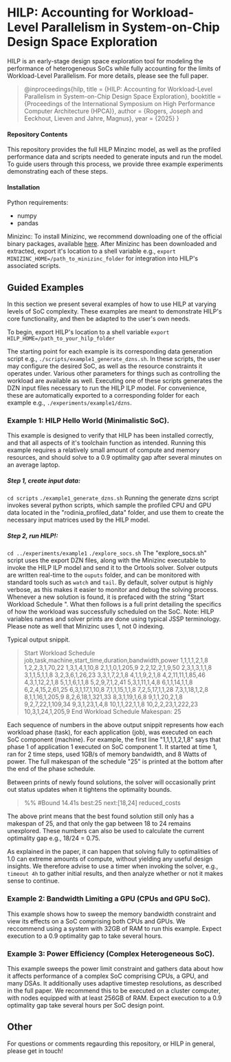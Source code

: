 # HILP: Accounting for Workload-Level Parallelism in System-on-Chip Design Space Exploration

HILP is an early-stage design space exploration tool for modeling the performance of heterogeneous SoCs while fully accounting for the limits of Workload-Level Parallelism. For more details, please see the full paper.

>@inproceedings{hilp,
  title        = {HILP: Accounting for Workload-Level Parallelism in System-on-Chip Design Space Exploration},
  booktitle    = {Proceedings of the International Symposium on High Performance Computer Architecture (HPCA)},
  author       = {Rogers, Joseph and Eeckhout, Lieven and Jahre, Magnus},
  year         = {2025}
  }

#### Repository Contents
This repository provides the full HILP Minzinc model, as well as the profiled performance data and scripts needed to generate inputs and run the model. To guide users through this process, we provide three example experiments demonstrating each of these steps.

#### Installation
Python requirements:
* numpy
* pandas

Minizinc: To install Minizinc, we recommend downloading one of the official binary packages, available [here](https://www.minizinc.org/downloads/). After Minizinc has been downloaded and extracted, export it's location to a shell variable e.g., `export MINIZINC_HOME=/path_to_minizinc_folder` for integration into HILP's associated scripts.

## Guided Examples
In this section we present several examples of how to use HILP at varying levels of SoC complexity. These examples are meant to demonstrate HILP's core functionality, and then be adapted to the user's own needs.

To begin, export HILP's location to a shell variable
`export HILP_HOME=/path_to_your_hilp_folder`

The starting point for each example is its corresponding data generation script e.g., `./scripts/example1_generate_dzns.sh`. In these scripts, the user may configure the desired SoC, as well as the resource constraints it operates under. Various other parameters for things such as controlling the workload are available as well. Executing one of these scripts generates the DZN input files necessary to run the HILP ILP model. For convenience, these are automatically exported to a corresponding folder for each example e.g., `./experiments/example1/dzns`. 

### Example 1: HILP Hello World (Minimalistic SoC).
This example is designed to verify that HILP has been installed correctly, and that all aspects of it's toolchain function as intended. Running this example requires a relatively small amount of compute and memory resources, and should solve to a 0.9 optimality gap after several minutes on an average laptop.

##### Step 1, create input data:
`cd scripts`
`./example1_generate_dzns.sh`
Running the generate dzns script invokes several python scripts, which sample the profiled CPU and GPU data located in the "rodinia_profiled_data" folder, and use them to create the necessary input matrices used by the HILP model.

##### Step 2, run HILP!:
`cd ../experiments/example1`
`./explore_socs.sh`
The "explore_socs.sh" script uses the export DZN files, along with the Minizinc executable to invoke the HILP ILP model and send it to the Ortools solver. Solver outputs are written real-time to the `ouputs` folder, and can be monitored with standard tools such as `watch` and `tail`. By default, solver output is highly verbose, as this makes it easier to monitor and debug the solving process. Whenever a new solution is found, it is prefaced with the string "Start Workload Schedule
". What then follows is a full print detailing the specifics of how the workload was successfully scheduled on the SoC. Note: HILP variables names and solver prints are done using typical JSSP terminology. Please note as well that Minizinc uses 1, not 0 indexing.

Typical output snippit.
>Start Workload Schedule
job,task,machine,start_time,duration,bandwidth,power
1,1,1,1,2,1,8
1,2,2,3,1,70,22
1,3,1,4,1,10,8
2,1,1,0,1,205,9
2,2,12,2,1,9,50
2,3,1,3,1,1,8
3,1,1,5,1,1,8
3,2,3,6,1,26,23
3,3,1,7,2,1,8
4,1,1,9,2,1,8
4,2,11,11,1,85,46
4,3,1,12,2,1,8
5,1,1,6,1,1,8
5,2,9,7,1,2,41
5,3,1,11,1,4,8
6,1,1,14,1,1,8
6,2,4,15,2,61,25
6,3,1,17,1,10,8
7,1,1,15,1,1,8
7,2,5,17,1,1,28
7,3,1,18,1,2,8
8,1,1,16,1,205,9
8,2,6,18,1,321,33
8,3,1,19,1,6,8
9,1,1,20,2,1,8
9,2,7,22,1,109,34
9,3,1,23,1,4,8
10,1,1,22,1,1,8
10,2,2,23,1,222,23
10,3,1,24,1,205,9
End Workload Schedule
Makespan: 25

Each sequence of numbers in the above output snippit represents how each workload phase (task), for each application (job), was executed on each SoC component (machine). For example, the first line "1,1,1,1,2,1,8" says that phase 1 of application 1 executed on SoC component 1. It started at time 1, ran for 2 time steps, used 1GB/s of memory bandwidth, and 8 Watts of power. The full makespan of the schedule "25" is printed at the bottom after the end of the phase schedule.

Between prints of newly found solutions, the solver will occasionally print out status updates when it tightens the optimality bounds.
>%% #Bound  14.41s best:25    next:[18,24]    reduced_costs

The above print means that the best found solution still only has a makespan of 25, and that only the gap between 18 to 24 remains unexplored. These numbers can also be used to calculate the current optimality gap e.g., 18/24 = 0.75.

As explained in the paper, it can happen that solving fully to optimalities of 1.0 can extreme amounts of compute, without yielding any useful design insights. We therefore advise to use a timer when invoking the solver, e.g., `timeout 4h` to gather initial results, and then analyze whether or not it makes sense to continue.


### Example 2: Bandwidth Limiting a GPU (CPUs and GPU SoC).
This example shows how to sweep the memory bandwidth constraint and view its effects on a SoC comprising both CPUs and GPUs. We reccommend using a system with 32GB of RAM to run this example. Expect execution to a 0.9 optimality gap to take several hours.

### Example 3: Power Efficiency (Complex Heterogeneous SoC).
This example sweeps the power limit constraint and gathers data about how it affects performance of a complex SoC comprising CPUs, a GPU, and many DSAs. It additionally uses adaptive timestep resolutions, as described in the full paper. We recommend this to be executed on a cluster computer, with nodes equipped with at least 256GB of RAM. Expect execution to a 0.9 optimality gap take several hours per SoC design point.


## Other
For questions or comments regaurding this repository, or HILP in general, please get in touch!